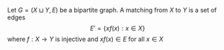 Let $G=(X\sqcup Y,E)$ be a bipartite graph.
A matching from $X$ to $Y$ is a set of edges
$$
E'=\{ xf(x) : x\in X \}
$$
where $f:X\to Y$ is injective and $xf(x)\in E$ for all $x\in X$
